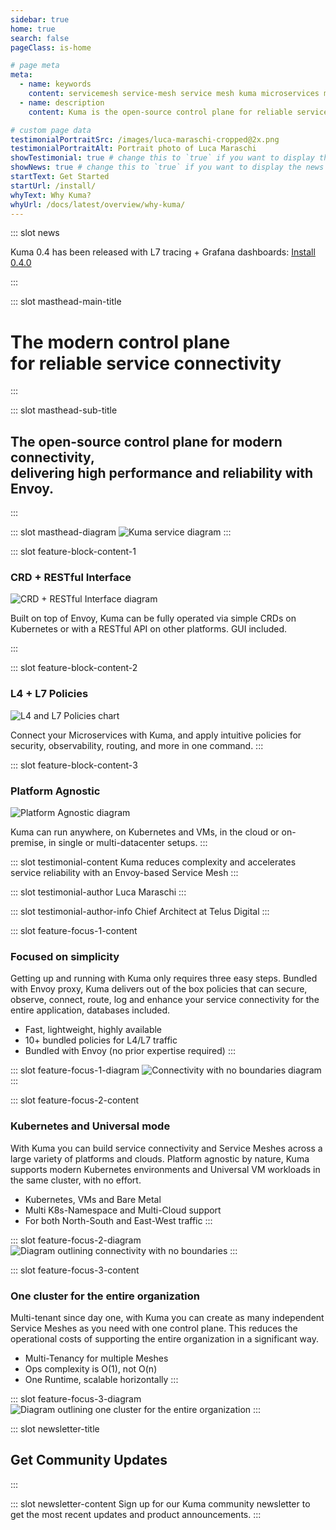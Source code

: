 ```yaml
---
sidebar: true
home: true
search: false
pageClass: is-home

# page meta
meta:
  - name: keywords
    content: servicemesh service-mesh service mesh kuma microservices micro-services micro services open-source opensource open source traffic security policy tracing logging permissions gateway kubernetes k8s cncf
  - name: description
    content: Kuma is the open-source control plane for reliable service connectivity. Built on top of Envoy, Kuma delivers a modern Service Mesh on any platform, with high performance and ease of use.

# custom page data
testimonialPortraitSrc: /images/luca-maraschi-cropped@2x.png
testimonialPortraitAlt: Portrait photo of Luca Maraschi
showTestimonial: true # change this to `true` if you want to display the testimonial
showNews: true # change this to `true` if you want to display the news bar
startText: Get Started
startUrl: /install/
whyText: Why Kuma?
whyUrl: /docs/latest/overview/why-kuma/
---
```


::: slot news

Kuma 0.4 has been released with L7 tracing + Grafana dashboards: [Install 0.4.0](/install)

:::

<!-- page masthead -->

::: slot masthead-main-title

# The modern control plane<br> for reliable service connectivity

:::

::: slot masthead-sub-title

## The open-source control plane for modern connectivity, <br>delivering high performance and reliability with Envoy.

:::

::: slot masthead-diagram
![Kuma service diagram](/images/diagrams/main-diagram@2x.png)
:::

<!-- feature blocks -->

::: slot feature-block-content-1

### CRD + RESTful Interface

![CRD + RESTful Interface diagram](/images/diagrams/v2/diagram-crd-rest@2x.png)

Built on top of Envoy, Kuma can be fully operated via simple CRDs on Kubernetes or with a RESTful API on other platforms. GUI included.

:::

::: slot feature-block-content-2

### L4 + L7 Policies

![L4 and L7 Policies chart](/images/diagrams/v2/diagram-l4-l7-policies@2x.png)

Connect your Microservices with Kuma, and apply intuitive policies for security, observability, routing, and more in one command.
:::

::: slot feature-block-content-3

### Platform Agnostic

![Platform Agnostic diagram](/images/diagrams/v2/diagram-platform-agnostic@2x.png)

Kuma can run anywhere, on Kubernetes and VMs, in the cloud or on-premise, in single or multi-datacenter setups.
:::

<!-- testimonial -->

::: slot testimonial-content
Kuma reduces complexity and accelerates service reliability with an Envoy-based Service Mesh
:::

::: slot testimonial-author
Luca Maraschi
:::

::: slot testimonial-author-info
Chief Architect at Telus Digital
:::

::: slot feature-focus-1-content
### Focused on simplicity

Getting up and running with Kuma only requires three easy steps. Bundled with Envoy proxy, 
Kuma delivers out of the box policies that can secure, observe, connect, route, log and 
enhance your service connectivity for the entire application, databases included.

* Fast, lightweight, highly available
* 10+ bundled policies for L4/L7 traffic
* Bundled with Envoy (no prior expertise required)
:::

::: slot feature-focus-1-diagram
![Connectivity with no boundaries diagram](/images/diagrams/v2/diagram-speed-chart@2x.png)
:::

::: slot feature-focus-2-content
### Kubernetes and Universal mode

With Kuma you can build service connectivity and Service Meshes across a large variety 
of platforms and clouds. Platform agnostic by nature, Kuma supports modern Kubernetes 
environments and Universal VM workloads in the same cluster, with no effort.

* Kubernetes, VMs and Bare Metal
* Multi K8s-Namespace and Multi-Cloud support
* For both North-South and East-West traffic
:::

::: slot feature-focus-2-diagram
![Diagram outlining connectivity with no boundaries](/images/diagrams/v2/diagram-connectivity@2x.png)
:::

::: slot feature-focus-3-content
### One cluster for the entire organization

Multi-tenant since day one, with Kuma you can create as many independent Service Meshes
as you need with one control plane. This reduces the operational costs of supporting
the entire organization in a significant way.

* Multi-Tenancy for multiple Meshes
* Ops complexity is O(1), not O(n)
* One Runtime, scalable horizontally
:::

::: slot feature-focus-3-diagram
![Diagram outlining one cluster for the entire organization](/images/diagrams/v2/diagram-org-cluster@2x.png)
:::

<!-- newsletter -->

::: slot newsletter-title

## Get Community Updates

:::

::: slot newsletter-content
Sign up for our Kuma community newsletter to get the most recent updates and product announcements.
:::
